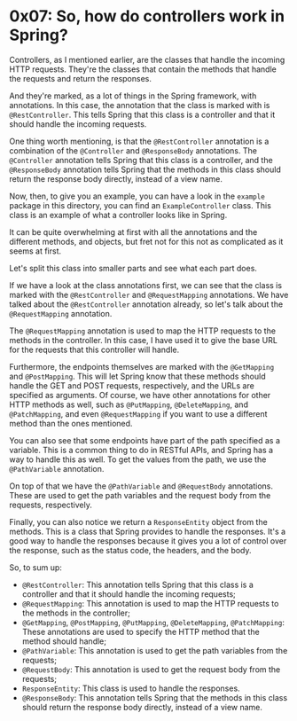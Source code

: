 # 0x07: So, how do controllers work in Spring?

Controllers, as I mentioned earlier, are the classes that handle the incoming HTTP requests. 
They're the classes that contain the methods that handle the requests and return the responses.

And they're marked, as a lot of things in the Spring framework, with annotations. In this case,
the annotation that the class is marked with is `@RestController`. This tells Spring that this
class is a controller and that it should handle the incoming requests. 

One thing worth mentioning, is that the `@RestController` annotation is a combination of the `@Controller`
and `@ResponseBody` annotations. The `@Controller` annotation tells Spring that this class is a controller,
and the `@ResponseBody` annotation tells Spring that the methods in this class should return the response
body directly, instead of a view name.


Now, then, to give you an example, you can have a look in the `example` package in this directory,
you can find an `ExampleController` class. This class is an example of what a controller looks like 
in Spring. 

It can be quite overwhelming at first with all the annotations and the different methods, and objects,
but fret not for this not as complicated as it seems at first.

Let's split this class into smaller parts and see what each part does.

If we have a look at the class annotations first, we can see that the class is marked with the 
`@RestController` and `@RequestMapping` annotations. We have talked about the `@RestController` annotation
already, so let's talk about the `@RequestMapping` annotation.

The `@RequestMapping` annotation is used to map the HTTP requests to the methods in the controller.
In this case, I have used it to give the base URL for the requests that this controller will handle.

Furthermore, the endpoints themselves are marked with the `@GetMapping` and `@PostMapping`. This
will let Spring know that these methods should handle the GET and POST requests, respectively, and
the URLs are specified as arguments. Of course, we have other annotations for other HTTP methods as well,
such as `@PutMapping`, `@DeleteMapping`, and `@PatchMapping`, and even `@RequestMapping` if you want to
use a different method than the ones mentioned.

You can also see that some endpoints have part of the path specified as a variable. This is a common
thing to do in RESTful APIs, and Spring has a way to handle this as well. To get the values from the
path, we use the `@PathVariable` annotation. 

On top of that we have the `@PathVariable` and `@RequestBody` annotations. These are used to get the
path variables and the request body from the requests, respectively. 

Finally, you can also notice we return a `ResponseEntity` object from the methods. This is a class that
Spring provides to handle the responses. It's a good way to handle the responses because it gives you
a lot of control over the response, such as the status code, the headers, and the body.

So, to sum up:
- `@RestController`: This annotation tells Spring that this class is a controller and that it should 
handle the incoming requests;
- `@RequestMapping`: This annotation is used to map the HTTP requests to the methods in the controller;
- `@GetMapping`, `@PostMapping`, `@PutMapping`, `@DeleteMapping`, `@PatchMapping`: These annotations
are used to specify the HTTP method that the method should handle;
- `@PathVariable`: This annotation is used to get the path variables from the requests;
- `@RequestBody`: This annotation is used to get the request body from the requests;
- `ResponseEntity`: This class is used to handle the responses.
- `@ResponseBody`: This annotation tells Spring that the methods in this class should return the response
body directly, instead of a view name.